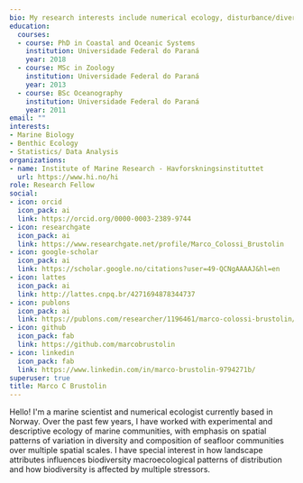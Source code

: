 ```yaml
---
bio: My research interests include numerical ecology, disturbance/diversity relationships and metacommunity dynamics. Pronouns he/him.
education:
  courses:
  - course: PhD in Coastal and Oceanic Systems
    institution: Universidade Federal do Paraná
    year: 2018
  - course: MSc in Zoology
    institution: Universidade Federal do Paraná
    year: 2013
  - course: BSc Oceanography
    institution: Universidade Federal do Paraná
    year: 2011
email: ""
interests:
- Marine Biology
- Benthic Ecology
- Statistics/ Data Analysis
organizations:
- name: Institute of Marine Research - Havforskningsinstituttet
  url: https://www.hi.no/hi
role: Research Fellow
social:
- icon: orcid
  icon_pack: ai
  link: https://orcid.org/0000-0003-2389-9744
- icon: researchgate
  icon_pack: ai
  link: https://www.researchgate.net/profile/Marco_Colossi_Brustolin
- icon: google-scholar
  icon_pack: ai
  link: https://scholar.google.no/citations?user=49-QCNgAAAAJ&hl=en
- icon: lattes
  icon_pack: ai
  link: http://lattes.cnpq.br/4271694878344737
- icon: publons
  icon_pack: ai
  link: https://publons.com/researcher/1196461/marco-colossi-brustolin/
- icon: github
  icon_pack: fab
  link: https://github.com/marcobrustolin
- icon: linkedin
  icon_pack: fab
  link: https://www.linkedin.com/in/marco-brustolin-9794271b/
superuser: true
title: Marco C Brustolin
---
```


Hello! I'm a marine scientist and numerical ecologist currently based in Norway. Over the past few years, I have worked with experimental and descriptive ecology of marine communities, with emphasis on spatial patterns of variation in diversity and composition of seafloor communities over multiple spatial scales. I have special interest in how landscape attributes influences biodiversity macroecological patterns of distribution and how biodiversity is affected by multiple stressors.
